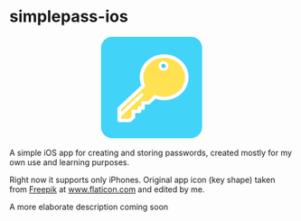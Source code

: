 # simplepass-ios 
<p align="center">
  <img src="https://raw.githubusercontent.com/jamajk/simplepass-ios/master/SimplePass/Misc/Key-RC.png" width="180" title="App logo">
</p>
A simple iOS app for creating and storing passwords, created mostly for my own use and learning purposes.

Right now it supports only iPhones.
Original app icon (key shape) taken from <a href="https://www.flaticon.com/authors/freepik" title="Freepik">Freepik</a> at <a href="https://www.flaticon.com/" title="Flaticon"> www.flaticon.com</a> and edited by me.

A more elaborate description coming soon
